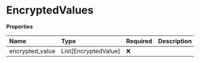 # EncryptedValues

**Properties**

| Name            | Type                 | Required | Description |
| :-------------- | :------------------- | :------- | :---------- |
| encrypted_value | List[EncryptedValue] | ❌       |             |

